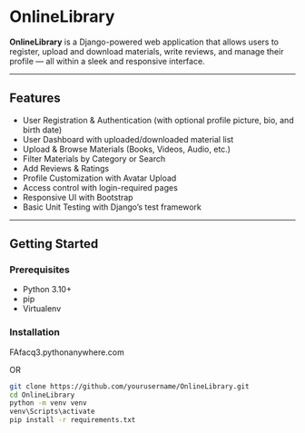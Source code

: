 # OnlineLibrary

**OnlineLibrary** is a Django-powered web application that allows users to register, upload and download materials, write reviews, and manage their profile — all within a sleek and responsive interface.

---

## Features

- User Registration & Authentication (with optional profile picture, bio, and birth date)
- User Dashboard with uploaded/downloaded material list
- Upload & Browse Materials (Books, Videos, Audio, etc.)
- Filter Materials by Category or Search
- Add Reviews & Ratings
- Profile Customization with Avatar Upload
- Access control with login-required pages
- Responsive UI with Bootstrap
- Basic Unit Testing with Django’s test framework

---

## Getting Started

### Prerequisites

- Python 3.10+
- pip
- Virtualenv

### Installation
FAfacq3.pythonanywhere.com

OR

```bash
git clone https://github.com/yourusername/OnlineLibrary.git
cd OnlineLibrary
python -m venv venv
venv\Scripts\activate
pip install -r requirements.txt

